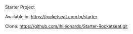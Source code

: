 Starter Project

Available in: https://rocketseat.com.br/starter

Clone: https://github.com/lhlleonardo/Starter-Rocketseat.git